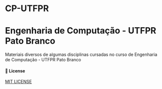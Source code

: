 # CP-UTFPR
# Engenharia de Computação - UTFPR Pato Branco
Materiais diversos de algumas disciplinas cursadas no curso de Engenharia de Computação - UTFPR Pato Branco



#### :page_facing_up: License

[MIT LICENSE](https://github.com/keikomori/Jogo-General/blob/master/LICENSE)